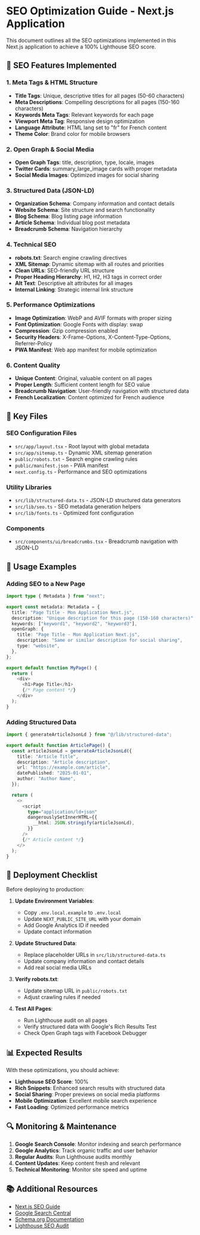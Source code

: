 # SEO Optimization Guide - Next.js Application

This document outlines all the SEO optimizations implemented in this Next.js application to achieve a 100% Lighthouse SEO score.

## 🎯 SEO Features Implemented

### 1. Meta Tags & HTML Structure

- **Title Tags**: Unique, descriptive titles for all pages (50-60 characters)
- **Meta Descriptions**: Compelling descriptions for all pages (150-160 characters)
- **Keywords Meta Tags**: Relevant keywords for each page
- **Viewport Meta Tag**: Responsive design optimization
- **Language Attribute**: HTML lang set to "fr" for French content
- **Theme Color**: Brand color for mobile browsers

### 2. Open Graph & Social Media

- **Open Graph Tags**: title, description, type, locale, images
- **Twitter Cards**: summary_large_image cards with proper metadata
- **Social Media Images**: Optimized images for social sharing

### 3. Structured Data (JSON-LD)

- **Organization Schema**: Company information and contact details
- **Website Schema**: Site structure and search functionality
- **Blog Schema**: Blog listing page information
- **Article Schema**: Individual blog post metadata
- **Breadcrumb Schema**: Navigation hierarchy

### 4. Technical SEO

- **robots.txt**: Search engine crawling directives
- **XML Sitemap**: Dynamic sitemap with all routes and priorities
- **Clean URLs**: SEO-friendly URL structure
- **Proper Heading Hierarchy**: H1, H2, H3 tags in correct order
- **Alt Text**: Descriptive alt attributes for all images
- **Internal Linking**: Strategic internal link structure

### 5. Performance Optimizations

- **Image Optimization**: WebP and AVIF formats with proper sizing
- **Font Optimization**: Google Fonts with display: swap
- **Compression**: Gzip compression enabled
- **Security Headers**: X-Frame-Options, X-Content-Type-Options, Referrer-Policy
- **PWA Manifest**: Web app manifest for mobile optimization

### 6. Content Quality

- **Unique Content**: Original, valuable content on all pages
- **Proper Length**: Sufficient content length for SEO value
- **Breadcrumb Navigation**: User-friendly navigation with structured data
- **French Localization**: Content optimized for French audience

## 📁 Key Files

### SEO Configuration Files

- `src/app/layout.tsx` - Root layout with global metadata
- `src/app/sitemap.ts` - Dynamic XML sitemap generation
- `public/robots.txt` - Search engine crawling rules
- `public/manifest.json` - PWA manifest
- `next.config.ts` - Performance and SEO optimizations

### Utility Libraries

- `src/lib/structured-data.ts` - JSON-LD structured data generators
- `src/lib/seo.ts` - SEO metadata generation helpers
- `src/lib/fonts.ts` - Optimized font configuration

### Components

- `src/components/ui/breadcrumbs.tsx` - Breadcrumb navigation with JSON-LD

## 🔧 Usage Examples

### Adding SEO to a New Page

```typescript
import type { Metadata } from "next";

export const metadata: Metadata = {
  title: "Page Title - Mon Application Next.js",
  description: "Unique description for this page (150-160 characters)",
  keywords: ["keyword1", "keyword2", "keyword3"],
  openGraph: {
    title: "Page Title - Mon Application Next.js",
    description: "Same or similar description for social sharing",
    type: "website",
  },
};

export default function MyPage() {
  return (
    <div>
      <h1>Page Title</h1>
      {/* Page content */}
    </div>
  );
}
```

### Adding Structured Data

```typescript
import { generateArticleJsonLd } from "@/lib/structured-data";

export default function ArticlePage() {
  const articleJsonLd = generateArticleJsonLd({
    title: "Article Title",
    description: "Article description",
    url: "https://example.com/article",
    datePublished: "2025-01-01",
    author: "Author Name",
  });

  return (
    <>
      <script
        type="application/ld+json"
        dangerouslySetInnerHTML={{
          __html: JSON.stringify(articleJsonLd),
        }}
      />
      {/* Article content */}
    </>
  );
}
```

## 🚀 Deployment Checklist

Before deploying to production:

1. **Update Environment Variables**:

   - Copy `.env.local.example` to `.env.local`
   - Update `NEXT_PUBLIC_SITE_URL` with your domain
   - Add Google Analytics ID if needed
   - Update contact information

2. **Update Structured Data**:

   - Replace placeholder URLs in `src/lib/structured-data.ts`
   - Update company information and contact details
   - Add real social media URLs

3. **Verify robots.txt**:

   - Update sitemap URL in `public/robots.txt`
   - Adjust crawling rules if needed

4. **Test All Pages**:
   - Run Lighthouse audit on all pages
   - Verify structured data with Google's Rich Results Test
   - Check Open Graph tags with Facebook Debugger

## 📊 Expected Results

With these optimizations, you should achieve:

- **Lighthouse SEO Score**: 100%
- **Rich Snippets**: Enhanced search results with structured data
- **Social Sharing**: Proper previews on social media platforms
- **Mobile Optimization**: Excellent mobile search experience
- **Fast Loading**: Optimized performance metrics

## 🔍 Monitoring & Maintenance

1. **Google Search Console**: Monitor indexing and search performance
2. **Google Analytics**: Track organic traffic and user behavior
3. **Regular Audits**: Run Lighthouse audits monthly
4. **Content Updates**: Keep content fresh and relevant
5. **Technical Monitoring**: Monitor site speed and uptime

## 📚 Additional Resources

- [Next.js SEO Guide](https://nextjs.org/learn/seo)
- [Google Search Central](https://developers.google.com/search)
- [Schema.org Documentation](https://schema.org/)
- [Lighthouse SEO Audit](https://web.dev/lighthouse-seo/)
